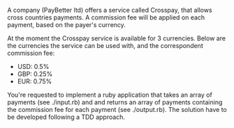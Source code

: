 A company (PayBetter ltd) offers a service called Crosspay, that allows cross countries payments.
A commission fee will be applied on each payment, based on the payer's currency.

At the moment the Crosspay service is available for 3 currencies.
Below are the currencies the service can be used with, and the correspondent commission fee:
- USD: 0.5%
- GBP: 0.25%
- EUR: 0.75%

You're requested to implement a ruby application that takes an array of payments (see ./input.rb) and
and returns an array of payments containing the commission fee for each payment (see ./output.rb). The solution have to be developed following a TDD approach.
